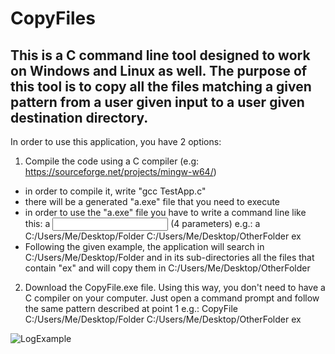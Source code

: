 # CopyFiles
## This is a C command line tool designed to work on Windows and Linux as well. The purpose of this tool is to copy all the files matching a given pattern from a user given input to a user given destination directory.

In order to use this application, you have 2 options:

1. Compile the code using a C compiler (e.g: https://sourceforge.net/projects/mingw-w64/) 
  - in order to compile it, write "gcc TestApp.c"
  - there will be a generated "a.exe" file that you need to execute
  - in order to use the "a.exe" file you have to write a command line like this: a <input folder path name> <output folder path name> <pattern> (4 parameters)
      e.g.: a C:/Users/Me/Desktop/Folder C:/Users/Me/Desktop/OtherFolder ex
  - Following the given example, the application will search in C:/Users/Me/Desktop/Folder and in its sub-directories all the files that contain "ex" and will copy them in     C:/Users/Me/Desktop/OtherFolder

2. Download the CopyFile.exe file. Using this way, you don't need to have a C compiler on your computer. Just open a command prompt and follow the same pattern described at point 1
      e.g.: CopyFile C:/Users/Me/Desktop/Folder C:/Users/Me/Desktop/OtherFolder ex
      
  ![LogExample](C:\Users\Radu\Desktop\LogPhoto.jpg?raw=true "Title")
  
